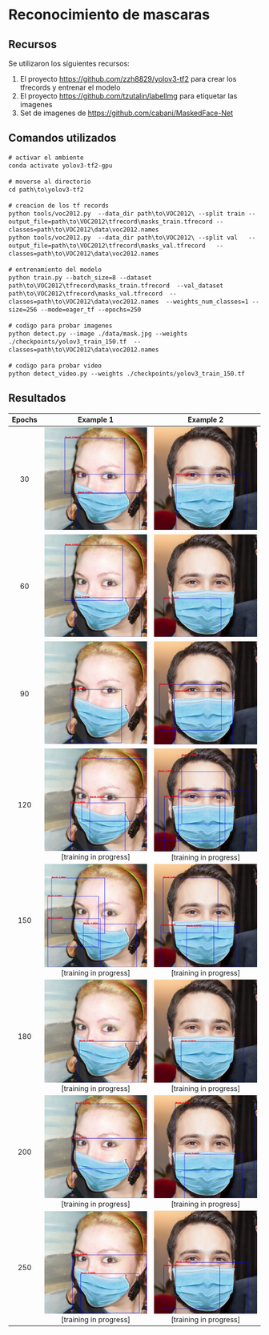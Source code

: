 # Reconocimiento de mascaras

## Recursos

Se utilizaron los siguientes recursos:

1. El proyecto https://github.com/zzh8829/yolov3-tf2 para crear los tfrecords y entrenar el modelo
2. El proyecto https://github.com/tzutalin/labelImg para etiquetar las imagenes
3. Set de imagenes de https://github.com/cabani/MaskedFace-Net

## Comandos utilizados

``` 
# activar el ambiente
conda activate yolov3-tf2-gpu

# moverse al directorio
cd path\to\yolov3-tf2

# creacion de los tf records
python tools/voc2012.py  --data_dir path\to\VOC2012\ --split train --output_file=path\to\VOC2012\tfrecord\masks_train.tfrecord --classes=path\to\VOC2012\data\voc2012.names 
python tools/voc2012.py  --data_dir path\to\VOC2012\ --split val   --output_file=path\to\VOC2012\tfrecord\masks_val.tfrecord   --classes=path\to\VOC2012\data\voc2012.names 

# entrenamiento del modelo
python train.py --batch_size=8 --dataset path\to\VOC2012\tfrecord\masks_train.tfrecord  --val_dataset path\to\VOC2012\tfrecord\masks_val.tfrecord  --classes=path\to\VOC2012\data\voc2012.names  --weights_num_classes=1 --size=256 --mode=eager_tf --epochs=250

# codigo para probar imagenes
python detect.py --image ./data/mask.jpg --weights ./checkpoints/yolov3_train_150.tf  --classes=path\to\VOC2012\data\voc2012.names

# codigo para probar video
python detect_video.py --weights ./checkpoints/yolov3_train_150.tf
```

## Resultados

| Epochs |                          Example 1                           |                          Example 2                           |
| :----: | :----------------------------------------------------------: | :----------------------------------------------------------: |
|   30   | ![output30](https://github.com/juanjosesanchez/masks-recgonition/blob/main/examples/output30.jpg) | ![output30](https://github.com/juanjosesanchez/masks-recgonition/blob/main/examples/output2-30.jpg) |
|   60   | ![output60](https://github.com/juanjosesanchez/masks-recgonition/blob/main/examples/output60.jpg) | ![output60](https://github.com/juanjosesanchez/masks-recgonition/blob/main/examples/output2-60.jpg) |
|   90   | ![output90](https://github.com/juanjosesanchez/masks-recgonition/blob/main/examples/output90.jpg) | ![output90](https://github.com/juanjosesanchez/masks-recgonition/blob/main/examples/output2-90.jpg) |
|  120   | ![output120](https://github.com/juanjosesanchez/masks-recgonition/blob/main/examples/output120.jpg)[training in progress] | ![output120](https://github.com/juanjosesanchez/masks-recgonition/blob/main/examples/output2-120.jpg) [training in progress] |
|  150   | ![output150](https://github.com/juanjosesanchez/masks-recgonition/blob/main/examples/output150.jpg)[training in progress] | ![output150](https://github.com/juanjosesanchez/masks-recgonition/blob/main/examples/output2-150.jpg) [training in progress] |
|  180   | ![output180](https://github.com/juanjosesanchez/masks-recgonition/blob/main/examples/output180.jpg)[training in progress] | ![output180](https://github.com/juanjosesanchez/masks-recgonition/blob/main/examples/output2-180.jpg) [training in progress] |
|  200   | ![output200](https://github.com/juanjosesanchez/masks-recgonition/blob/main/examples/output200.jpg)[training in progress] | ![output200](https://github.com/juanjosesanchez/masks-recgonition/blob/main/examples/output2-200.jpg)[training in progress] |
|  250   | ![output250](https://github.com/juanjosesanchez/masks-recgonition/blob/main/examples/output250.jpg)[training in progress] | ![output250](https://github.com/juanjosesanchez/masks-recgonition/blob/main/examples/output2-250.jpg)[training in progress] |

